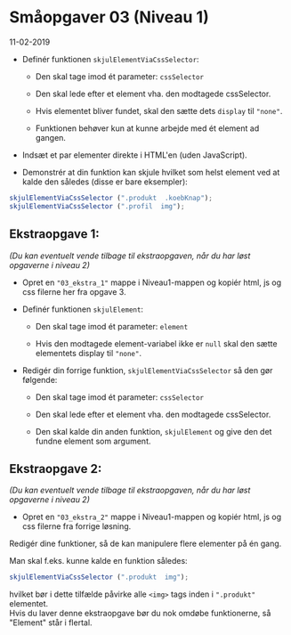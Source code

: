 # Småopgaver 03 (Niveau 1)

11-02-2019

* Definér funktionen `skjulElementViaCssSelector`:

	* Den skal tage imod ét parameter: `cssSelector`

	* Den skal lede efter et element vha. den modtagede cssSelector.

	* Hvis elementet bliver fundet, skal den sætte dets `display` til `"none"`.

	* Funktionen behøver kun at kunne arbejde med ét element ad gangen.

* Indsæt et par elementer direkte i HTML'en (uden JavaScript).

* Demonstrér at din funktion kan skjule hvilket som helst element ved at kalde den således (disse er bare eksempler):


```javascript
skjulElementViaCssSelector (".produkt  .koebKnap");
skjulElementViaCssSelector (".profil  img");
```

## Ekstraopgave 1:

*(Du kan eventuelt vende tilbage til ekstraopgaven, når du har løst opgaverne i niveau 2)*

* Opret en `"03_ekstra_1"` mappe i Niveau1-mappen og kopiér html, js og css filerne her fra opgave 3.

* Definér funktionen `skjulElement`:

	* Den skal tage imod ét parameter: `element`

	* Hvis den modtagede element-variabel ikke er `null` skal den sætte elementets display til `"none"`.

* Redigér din forrige funktion, `skjulElementViaCssSelector` så den gør følgende:

	* Den skal tage imod ét parameter: `cssSelector`

	* Den skal lede efter et element vha. den modtagede cssSelector.

	* Den skal kalde din anden funktion, `skjulElement` og give den det fundne element som argument.


## Ekstraopgave 2:

*(Du kan eventuelt vende tilbage til ekstraopgaven, når du har løst opgaverne i niveau 2)*

* Opret en `"03_ekstra_2"` mappe i Niveau1-mappen og kopiér html, js og css filerne fra forrige løsning.

Redigér dine funktioner, så de kan manipulere flere elementer på én gang.

Man skal f.eks. kunne kalde en funktion således:

```javascript
skjulElementViaCssSelector (".produkt  img");
```

hvilket bør i dette tilfælde påvirke alle `<img>` tags inden i `".produkt"` elementet.<br>
Hvis du laver denne ekstraopgave bør du nok omdøbe funktionerne, så "Element" står i flertal.